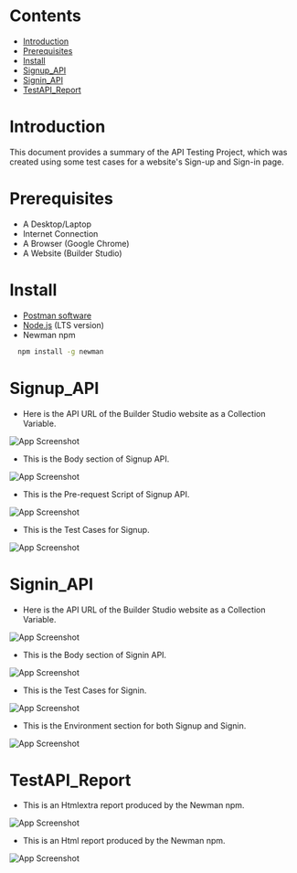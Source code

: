 
# Contents

- [Introduction](#Introduction)
- [Prerequisites](#Prerequisites)
- [Install](#Install)
- [Signup_API](#Signup_API)
- [Signin_API](#Signin_API)
- [TestAPI_Report](#TestAPI_Report)
# Introduction

This document provides a summary of the API Testing Project, which was created using some test cases for a website's Sign-up and Sign-in page.

# Prerequisites

- A Desktop/Laptop
- Internet Connection
- A Browser (Google Chrome)
- A Website (Builder Studio)
# Install

- [Postman software](https://www.postman.com/)
- [Node.js](https://nodejs.org/en/) (LTS version)
- Newman npm
```bash
  npm install -g newman
```
# Signup_API

- Here is the API URL of the Builder Studio website as a Collection Variable.

![App Screenshot](https://via.placeholder.com/468x300?text=App+Screenshot+Here)

- This is the Body section of Signup API.

![App Screenshot](https://via.placeholder.com/468x300?text=App+Screenshot+Here)

- This is the Pre-request Script of Signup API.

![App Screenshot](https://via.placeholder.com/468x300?text=App+Screenshot+Here)

- This is the Test Cases for Signup.

![App Screenshot](https://via.placeholder.com/468x300?text=App+Screenshot+Here)

# Signin_API

- Here is the API URL of the Builder Studio website as a Collection Variable.

![App Screenshot](https://via.placeholder.com/468x300?text=App+Screenshot+Here)

- This is the Body section of Signin API.

![App Screenshot](https://via.placeholder.com/468x300?text=App+Screenshot+Here)

- This is the Test Cases for Signin.

![App Screenshot](https://via.placeholder.com/468x300?text=App+Screenshot+Here)

- This is the Environment section for both Signup and Signin.

![App Screenshot](https://via.placeholder.com/468x300?text=App+Screenshot+Here)
# TestAPI_Report

- This is an Htmlextra report produced by the Newman npm.

![App Screenshot](https://via.placeholder.com/468x300?text=App+Screenshot+Here)

- This is an Html report produced by the Newman npm.

![App Screenshot](https://via.placeholder.com/468x300?text=App+Screenshot+Here)